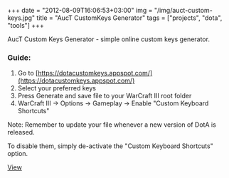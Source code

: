 +++
date = "2012-08-09T16:06:53+03:00"
img = "/img/auct-custom-keys.jpg"
title = "AucT CustomKeys Generator"
tags = ["projects", "dota", "tools"]
+++

AucT Custom Keys Generator - simple online custom keys generator.

### Guide:

1. Go to [https://dotacustomkeys.appspot.com/](https://dotacustomkeys.appspot.com/)
2. Select your preferred keys
3. Press Generate and save file to your WarCraft III root folder
4. WarCraft III -> Options -> Gameplay -> Enable "Custom Keyboard Shortcuts"

<span class="warning">Note:</span> Remember to update your file whenever a new version of DotA is released.

To disable them, simply de-activate the "Custom Keyboard Shortcuts" option.

[View](https://dotacustomkeys.appspot.com/ "AucT CustomKeys Genrator")
